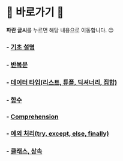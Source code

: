 # :cherry_blossom: 바로가기 :cherry_blossom:
**파란 글씨**를 누르면 해당 내용으로 이동합니다. 😊

### - [기초 설명](./01Intro.md)
### - [반복문](./02Loop_DataType.md)
### - [데이터 타입(리스트, 튜플, 딕셔너리, 집합)](./03List_Tuple_Dictionary_Set.md)
### - [함수](./04Function.md)
### - [Comprehension](./05Comprehension.md)
### - [예외 처리(try, except, else, finally)](./06Exception.md)
### - [클래스, 상속](./07Class_Inheritance.md)

